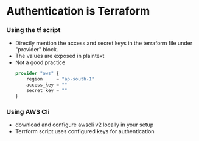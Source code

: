 # Authentication is Terraform
### Using the tf script
- Directly mention the access and secret keys in the terraform file under "provider" block.
- The values are exposed in plaintext
- Not a good practice
    ```terraform
    provider "aws" {
        region     = "ap-south-1"
        access_key = ""
        secret_key = ""
    }
    ```
### Using AWS Cli
- download and configure awscli v2 locally in your setup
- Terrform script uses configured keys for authentication